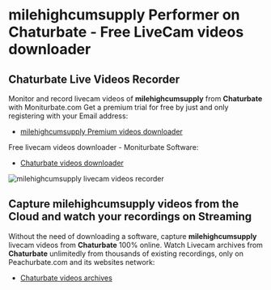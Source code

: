 # milehighcumsupply Performer on Chaturbate - Free LiveCam videos downloader

## Chaturbate Live Videos Recorder

Monitor and record livecam videos of **milehighcumsupply** from **Chaturbate** with Moniturbate.com
Get a premium trial for free by just and only registering with your Email address:
* [milehighcumsupply Premium videos downloader](https://moniturbate.com/request-demo-licence-key.html)

Free livecam videos downloader - Moniturbate Software:
* [Chaturbate videos downloader](https://moniturbate.com/moniturbate-download-software.html)

![milehighcumsupply livecam videos recorder](https://peachurnet.com/templates/moniturbate-software.png)


## Capture milehighcumsupply videos from the Cloud and watch your recordings on Streaming

Without the need of downloading a software, capture **milehighcumsupply** livecam videos from **Chaturbate** 100% online.
Watch Livecam archives from **Chaturbate** unlimitedly from thousands of existing recordings, only on Peachurbate.com and its websites network:
* [Chaturbate videos archives](https://peachurnet.com/)